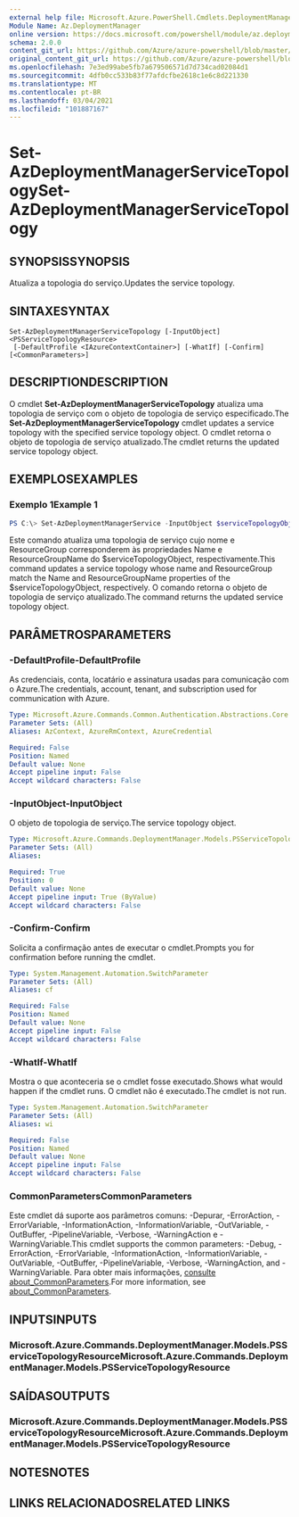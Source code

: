```yaml
---
external help file: Microsoft.Azure.PowerShell.Cmdlets.DeploymentManager.dll-Help.xml
Module Name: Az.DeploymentManager
online version: https://docs.microsoft.com/powershell/module/az.deploymentmanager/set-azdeploymentmanagerservicetopology
schema: 2.0.0
content_git_url: https://github.com/Azure/azure-powershell/blob/master/src/DeploymentManager/DeploymentManager/help/Set-AzDeploymentManagerServiceTopology.md
original_content_git_url: https://github.com/Azure/azure-powershell/blob/master/src/DeploymentManager/DeploymentManager/help/Set-AzDeploymentManagerServiceTopology.md
ms.openlocfilehash: 7e3ed99abe5fb7a679506571d7d734cad02084d1
ms.sourcegitcommit: 4dfb0cc533b83f77afdcfbe2618c1e6c8d221330
ms.translationtype: MT
ms.contentlocale: pt-BR
ms.lasthandoff: 03/04/2021
ms.locfileid: "101887167"
---
```

# <span data-ttu-id="40b4c-101">Set-AzDeploymentManagerServiceTopology</span><span class="sxs-lookup"><span data-stu-id="40b4c-101">Set-AzDeploymentManagerServiceTopology</span></span>

## <span data-ttu-id="40b4c-102">SYNOPSIS</span><span class="sxs-lookup"><span data-stu-id="40b4c-102">SYNOPSIS</span></span>
<span data-ttu-id="40b4c-103">Atualiza a topologia do serviço.</span><span class="sxs-lookup"><span data-stu-id="40b4c-103">Updates the service topology.</span></span>

## <span data-ttu-id="40b4c-104">SINTAXE</span><span class="sxs-lookup"><span data-stu-id="40b4c-104">SYNTAX</span></span>

```
Set-AzDeploymentManagerServiceTopology [-InputObject] <PSServiceTopologyResource>
 [-DefaultProfile <IAzureContextContainer>] [-WhatIf] [-Confirm] [<CommonParameters>]
```

## <span data-ttu-id="40b4c-105">DESCRIPTION</span><span class="sxs-lookup"><span data-stu-id="40b4c-105">DESCRIPTION</span></span>
<span data-ttu-id="40b4c-106">O cmdlet **Set-AzDeploymentManagerServiceTopology** atualiza uma topologia de serviço com o objeto de topologia de serviço especificado.</span><span class="sxs-lookup"><span data-stu-id="40b4c-106">The **Set-AzDeploymentManagerServiceTopology** cmdlet updates a service topology with the specified service topology object.</span></span>
<span data-ttu-id="40b4c-107">O cmdlet retorna o objeto de topologia de serviço atualizado.</span><span class="sxs-lookup"><span data-stu-id="40b4c-107">The cmdlet returns the updated service topology object.</span></span>

## <span data-ttu-id="40b4c-108">EXEMPLOS</span><span class="sxs-lookup"><span data-stu-id="40b4c-108">EXAMPLES</span></span>

### <span data-ttu-id="40b4c-109">Exemplo 1</span><span class="sxs-lookup"><span data-stu-id="40b4c-109">Example 1</span></span>
```powershell
PS C:\> Set-AzDeploymentManagerService -InputObject $serviceTopologyObject
```

<span data-ttu-id="40b4c-110">Este comando atualiza uma topologia de serviço cujo nome e ResourceGroup corresponderem às propriedades Name e ResourceGroupName do $serviceTopologyObject, respectivamente.</span><span class="sxs-lookup"><span data-stu-id="40b4c-110">This command updates a service topology whose name and ResourceGroup match the Name and ResourceGroupName properties of the $serviceTopologyObject, respectively.</span></span>
<span data-ttu-id="40b4c-111">O comando retorna o objeto de topologia de serviço atualizado.</span><span class="sxs-lookup"><span data-stu-id="40b4c-111">The command returns the updated service topology object.</span></span>

## <span data-ttu-id="40b4c-112">PARÂMETROS</span><span class="sxs-lookup"><span data-stu-id="40b4c-112">PARAMETERS</span></span>

### <span data-ttu-id="40b4c-113">-DefaultProfile</span><span class="sxs-lookup"><span data-stu-id="40b4c-113">-DefaultProfile</span></span>
<span data-ttu-id="40b4c-114">As credenciais, conta, locatário e assinatura usadas para comunicação com o Azure.</span><span class="sxs-lookup"><span data-stu-id="40b4c-114">The credentials, account, tenant, and subscription used for communication with Azure.</span></span>

```yaml
Type: Microsoft.Azure.Commands.Common.Authentication.Abstractions.Core.IAzureContextContainer
Parameter Sets: (All)
Aliases: AzContext, AzureRmContext, AzureCredential

Required: False
Position: Named
Default value: None
Accept pipeline input: False
Accept wildcard characters: False
```

### <span data-ttu-id="40b4c-115">-InputObject</span><span class="sxs-lookup"><span data-stu-id="40b4c-115">-InputObject</span></span>
<span data-ttu-id="40b4c-116">O objeto de topologia de serviço.</span><span class="sxs-lookup"><span data-stu-id="40b4c-116">The service topology object.</span></span>

```yaml
Type: Microsoft.Azure.Commands.DeploymentManager.Models.PSServiceTopologyResource
Parameter Sets: (All)
Aliases:

Required: True
Position: 0
Default value: None
Accept pipeline input: True (ByValue)
Accept wildcard characters: False
```

### <span data-ttu-id="40b4c-117">-Confirm</span><span class="sxs-lookup"><span data-stu-id="40b4c-117">-Confirm</span></span>
<span data-ttu-id="40b4c-118">Solicita a confirmação antes de executar o cmdlet.</span><span class="sxs-lookup"><span data-stu-id="40b4c-118">Prompts you for confirmation before running the cmdlet.</span></span>

```yaml
Type: System.Management.Automation.SwitchParameter
Parameter Sets: (All)
Aliases: cf

Required: False
Position: Named
Default value: None
Accept pipeline input: False
Accept wildcard characters: False
```

### <span data-ttu-id="40b4c-119">-WhatIf</span><span class="sxs-lookup"><span data-stu-id="40b4c-119">-WhatIf</span></span>
<span data-ttu-id="40b4c-120">Mostra o que aconteceria se o cmdlet fosse executado.</span><span class="sxs-lookup"><span data-stu-id="40b4c-120">Shows what would happen if the cmdlet runs.</span></span>
<span data-ttu-id="40b4c-121">O cmdlet não é executado.</span><span class="sxs-lookup"><span data-stu-id="40b4c-121">The cmdlet is not run.</span></span>

```yaml
Type: System.Management.Automation.SwitchParameter
Parameter Sets: (All)
Aliases: wi

Required: False
Position: Named
Default value: None
Accept pipeline input: False
Accept wildcard characters: False
```

### <span data-ttu-id="40b4c-122">CommonParameters</span><span class="sxs-lookup"><span data-stu-id="40b4c-122">CommonParameters</span></span>
<span data-ttu-id="40b4c-123">Este cmdlet dá suporte aos parâmetros comuns: -Depurar, -ErrorAction, -ErrorVariable, -InformationAction, -InformationVariable, -OutVariable, -OutBuffer, -PipelineVariable, -Verbose, -WarningAction e -WarningVariable.</span><span class="sxs-lookup"><span data-stu-id="40b4c-123">This cmdlet supports the common parameters: -Debug, -ErrorAction, -ErrorVariable, -InformationAction, -InformationVariable, -OutVariable, -OutBuffer, -PipelineVariable, -Verbose, -WarningAction, and -WarningVariable.</span></span> <span data-ttu-id="40b4c-124">Para obter mais informações, [consulte about_CommonParameters](http://go.microsoft.com/fwlink/?LinkID=113216).</span><span class="sxs-lookup"><span data-stu-id="40b4c-124">For more information, see [about_CommonParameters](http://go.microsoft.com/fwlink/?LinkID=113216).</span></span>

## <span data-ttu-id="40b4c-125">INPUTS</span><span class="sxs-lookup"><span data-stu-id="40b4c-125">INPUTS</span></span>

### <span data-ttu-id="40b4c-126">Microsoft.Azure.Commands.DeploymentManager.Models.PSServiceTopologyResource</span><span class="sxs-lookup"><span data-stu-id="40b4c-126">Microsoft.Azure.Commands.DeploymentManager.Models.PSServiceTopologyResource</span></span>

## <span data-ttu-id="40b4c-127">SAÍDAS</span><span class="sxs-lookup"><span data-stu-id="40b4c-127">OUTPUTS</span></span>

### <span data-ttu-id="40b4c-128">Microsoft.Azure.Commands.DeploymentManager.Models.PSServiceTopologyResource</span><span class="sxs-lookup"><span data-stu-id="40b4c-128">Microsoft.Azure.Commands.DeploymentManager.Models.PSServiceTopologyResource</span></span>

## <span data-ttu-id="40b4c-129">NOTES</span><span class="sxs-lookup"><span data-stu-id="40b4c-129">NOTES</span></span>

## <span data-ttu-id="40b4c-130">LINKS RELACIONADOS</span><span class="sxs-lookup"><span data-stu-id="40b4c-130">RELATED LINKS</span></span>
